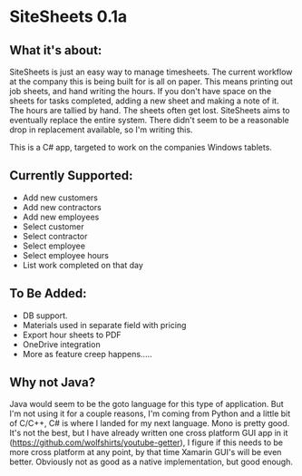 # SiteSheets 0.1a

## What it's about:
SiteSheets is just an easy way to manage timesheets. The current workflow at the company this is being built for is all on paper.
This means printing out job sheets, and hand writing the hours. If you don't have space on the sheets for tasks completed, adding
a new sheet and making a note of it. The hours are tallied by hand. The sheets often get lost. SiteSheets aims to eventually replace the
entire system. There didn't seem to be a reasonable drop in replacement available, so I'm writing this.

This is a C# app, targeted to work on the companies Windows tablets.

## Currently Supported:
* Add new customers
* Add new contractors
* Add new employees
* Select customer
* Select contractor
* Select employee
* Select employee hours
* List work completed on that day

## To Be Added:
* DB support.
* Materials used in separate field with pricing
* Export hour sheets to PDF
* OneDrive integration
* More as feature creep happens.....

## Why not Java?
Java would seem to be the goto language for this type of application. But I'm not using it for a couple reasons, I'm coming from Python and a little
bit of C/C++, C# is where I landed for my next language. Mono is pretty good. It's not the best, but I have already written one
cross platform GUI app in it (https://github.com/wolfshirts/youtube-getter), I figure if this needs to be more cross platform at
any point, by that time Xamarin GUI's will be even better. Obviously not as good as a native implementation, but good enough.
